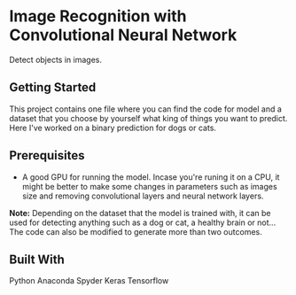# Image Recognition with Convolutional Neural Network
Detect objects in images.
## Getting Started
This project contains one file where you can find the code for model and a dataset that you choose by yourself what king of things you want to predict. Here I've worked on a binary prediction for dogs or cats.

## Prerequisites
* A good GPU for running the model. Incase you're runing it on a CPU, it might be better to make some changes in parameters such as images size and removing convolutional layers and neural network layers.   

**Note:** Depending on the dataset that the model is trained with, it can be used for detecting anything such as a dog or cat, a healthy brain or not... The code can also be modified to generate more than two outcomes.

## Built With
Python
Anaconda Spyder
Keras
Tensorflow
